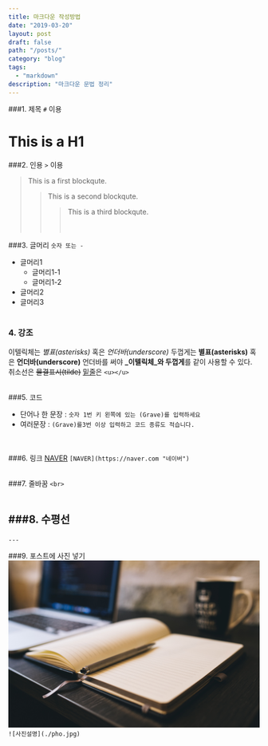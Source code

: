 ```yaml
---
title: 마크다운 작성방법
date: "2019-03-20"
layout: post
draft: false
path: "/posts/"
category: "blog"
tags:
  - "markdown"
description: "마크다운 문법 정리"
---
```


###1. 제목
`#` 이용
# This is a H1


###2. 인용
`>` 이용
> This is a first blockqute.
>> This is a second blockqute.
>>> This is a third blockqute.
<br><br><br>

###3. 글머리
`숫자 또는 -`
- 글머리1
  - 글머리1-1
  - 글머리1-2
- 글머리2
- 글머리3
<br><br>

### 4. 강조
이텔릭체는 *별표(asterisks)* 혹은 _언더바(underscore)_
두껍게는 **별표(asterisks)** 혹은 __언더바(underscore)__
언더바를 써야 **_이텔릭체_와 두껍게**를 같이 사용할 수 있다.
취소선은 ~~물결표시(tilde)~~
<u>밑줄</u>은 `<u></u>`
<br><br>

###5. 코드
 - 단어나 한 문장 : ```숫자 1번 키 왼쪽에 있는 (Grave)를 입력하세요```
 - 여러문장 : `(Grave)를3번 이상 입력하고 코드 종류도 적습니다.`
<br><br><br>

###6. 링크
[NAVER](https://naver.com "네이버")
`[NAVER](https://naver.com "네이버")`
<br><br>

###7. 줄바꿈
`<br>`
<br><br>

###8. 수평선
---
`---`
<br>

###9. 포스트에 사진 넣기
![사진설명](./pho.jpg)<br>
`![사진설명](./pho.jpg)`